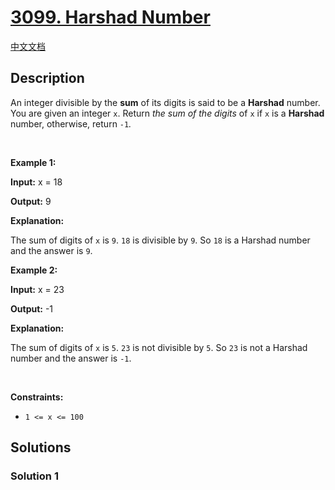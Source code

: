 # [3099. Harshad Number](https://leetcode.com/problems/harshad-number)

[中文文档](/solution/3000-3099/3099.Harshad%20Number/README.md)

<!-- tags: -->

## Description

<p>An integer divisible by the <strong>sum</strong> of its digits is said to be a <strong>Harshad</strong> number. You are given an integer <code>x</code>. Return<em> the sum of the digits </em>of<em> </em><code>x</code><em> </em>if<em> </em><code>x</code><em> </em>is a <strong>Harshad</strong> number, otherwise, return<em> </em><code>-1</code><em>.</em></p>

<p>&nbsp;</p>
<p><strong class="example">Example 1:</strong></p>

<div class="example-block">
<p><strong>Input:</strong> <span class="example-io">x = 18</span></p>

<p><strong>Output:</strong> <span class="example-io">9</span></p>

<p><strong>Explanation:</strong></p>

<p>The sum of digits of <code>x</code> is <code>9</code>. <code>18</code> is divisible by <code>9</code>. So <code>18</code> is a Harshad number and the answer is <code>9</code>.</p>
</div>

<p><strong class="example">Example 2:</strong></p>

<div class="example-block">
<p><strong>Input:</strong> <span class="example-io">x = 23</span></p>

<p><strong>Output:</strong> <span class="example-io">-1</span></p>

<p><strong>Explanation:</strong></p>

<p>The sum of digits of <code>x</code> is <code>5</code>. <code>23</code> is not divisible by <code>5</code>. So <code>23</code> is not a Harshad number and the answer is <code>-1</code>.</p>
</div>

<p>&nbsp;</p>
<p><strong>Constraints:</strong></p>

<ul>
	<li><code>1 &lt;= x &lt;= 100</code></li>
</ul>

## Solutions

### Solution 1

<!-- tabs:start -->

```python

```

```java

```

```cpp

```

```go

```

<!-- tabs:end -->

<!-- end -->
